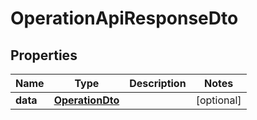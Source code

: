 # OperationApiResponseDto

## Properties
Name | Type | Description | Notes
------------ | ------------- | ------------- | -------------
**data** | [**OperationDto**](OperationDto.md) |  |  [optional]
